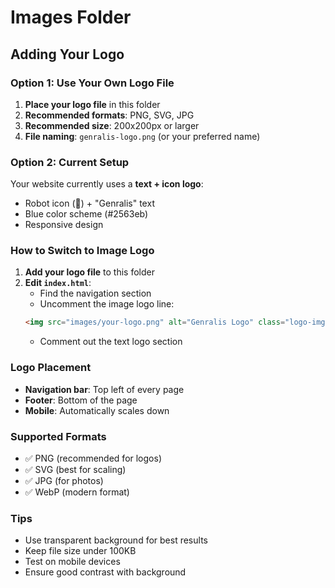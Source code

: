 # Images Folder

## Adding Your Logo

### Option 1: Use Your Own Logo File
1. **Place your logo file** in this folder
2. **Recommended formats**: PNG, SVG, JPG
3. **Recommended size**: 200x200px or larger
4. **File naming**: `genralis-logo.png` (or your preferred name)

### Option 2: Current Setup
Your website currently uses a **text + icon logo**:
- Robot icon (🤖) + "Genralis" text
- Blue color scheme (#2563eb)
- Responsive design

### How to Switch to Image Logo
1. **Add your logo file** to this folder
2. **Edit `index.html`**:
   - Find the navigation section
   - Uncomment the image logo line:
   ```html
   <img src="images/your-logo.png" alt="Genralis Logo" class="logo-img">
   ```
   - Comment out the text logo section

### Logo Placement
- **Navigation bar**: Top left of every page
- **Footer**: Bottom of the page
- **Mobile**: Automatically scales down

### Supported Formats
- ✅ PNG (recommended for logos)
- ✅ SVG (best for scaling)
- ✅ JPG (for photos)
- ✅ WebP (modern format)

### Tips
- Use transparent background for best results
- Keep file size under 100KB
- Test on mobile devices
- Ensure good contrast with background 